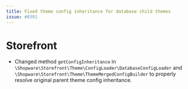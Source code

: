 ```yaml
---
title: Fixed theme config inheritance for database child themes
issue: #8591
---
```

# Storefront
* Changed method `getConfigInheritance` in `\Shopware\Storefront\Theme\ConfigLoader\DatabaseConfigLoader` and `\Shopware\Storefront\Theme\ThemeMergedConfigBuilder` to properly resolve original parent theme config inheritance.